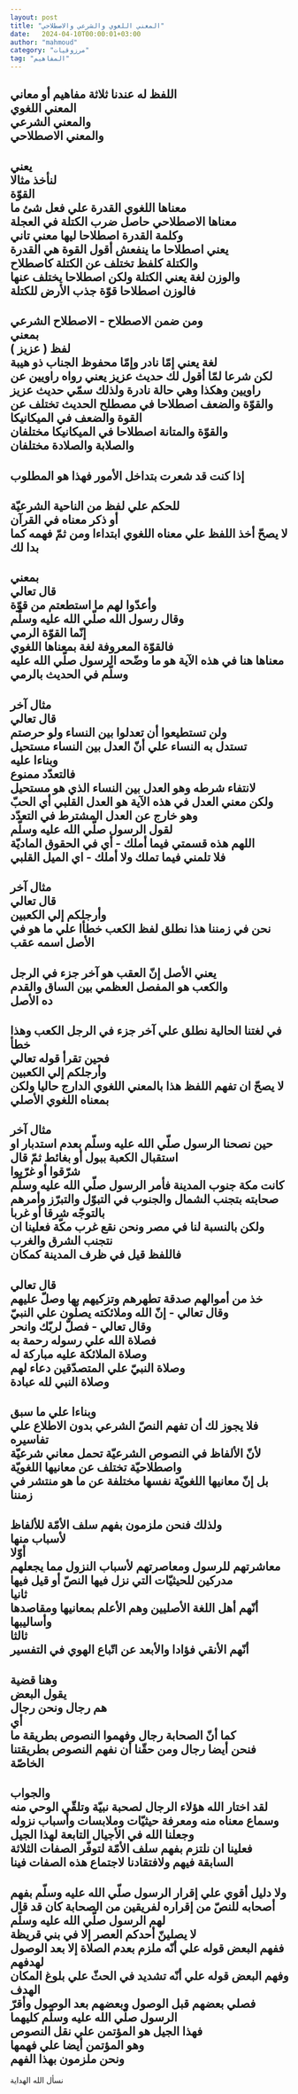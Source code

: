 ```yaml
---
layout: post
title: "المعني اللغوي والشرعي والاصطلاحي"
date:   2024-04-10T00:00:01+03:00
author: "mahmoud"
category: "مرزوقيات"
tag: "المفاهيم"
---
```



اللفظ له عندنا ثلاثة مفاهيم أو معاني  
المعني اللغوي  
والمعني الشرعي  
والمعني الاصطلاحي  
---------  
يعني  
لنأخذ مثالا  
القوّة  
معناها اللغوي القدرة علي فعل شئ ما  
معناها الاصطلاحي حاصل ضرب الكتلة في العجلة  
وكلمة القدرة اصطلاحا ليها معني تاني  
يعني اصطلاحا ما ينفعش أقول القوة هي القدرة  
والكتلة كلفظ تختلف عن الكتلة كاصطلاح  
والوزن لغة يعني الكتلة ولكن اصطلاحا يختلف عنها  
فالوزن اصطلاحا قوّة جذب الأرض للكتلة  
---------  
ومن ضمن الاصطلاح - الاصطلاح الشرعي  
بمعني  
لفظ ( عزيز )  
لغة يعني إمّا نادر وإمّا محفوظ الجناب ذو هيبة  
لكن شرعا لمّا أقول لك حديث عزيز يعني رواه راويين عن
راويين وهكذا وهي حالة نادرة ولذلك سمّي حديث عزيز  
والقوّة والضعف اصطلاحا في مصطلح الحديث تختلف عن القوة
والضعف في الميكانيكا  
والقوّة والمتانة اصطلاحا في الميكانيكا مختلفان  
والصلابة والصلادة مختلفان  
--------  
إذا كنت قد شعرت بتداخل الأمور فهذا هو المطلوب  
-------  
للحكم علي لفظ من الناحية الشرعيّة  
أو ذكر معناه في القرآن  
لا يصحّ أخذ اللفظ علي معناه اللغوي ابتداءا ومن ثمّ فهمه
كما بدا لك  
----------  
بمعني  
قال تعالي  
وأعدّوا لهم ما استطعتم من قوّة  
وقال رسول الله صلّي الله عليه وسلّم  
إنّما القوّة الرمي  
فالقوّة المعروفة لغة بمعناها اللغوي  
معناها هنا في هذه الآية هو ما وضّحه الرسول صلّي الله عليه
وسلّم في الحديث بالرمي  
---------  
مثال آخر  
قال تعالي  
ولن تستطيعوا أن تعدلوا بين النساء ولو حرصتم  
تستدل به النساء علي أنّ العدل بين النساء مستحيل  
وبناءا عليه  
فالتعدّد ممنوع  
لانتفاء شرطه وهو العدل بين النساء الذي هو
مستحيل  
ولكن معني العدل في هذه الآية هو العدل القلبي أي
الحبّ  
وهو خارج عن العدل المشترط في التعدّد  
لقول الرسول صلّي الله عليه وسلّم  
اللهم هذه قسمتي فيما أملك - أي في الحقوق
الماديّة  
فلا تلمني فيما تملك ولا أملك - اي الميل القلبي  
--------  
مثال آخر  
قال تعالي  
وأرجلكم إلي الكعبين  
نحن في زمننا هذا نطلق لفظ الكعب خطأا علي ما هو في الأصل
اسمه عقب  
----------  
يعني الأصل إنّ العقب هو آخر جزء في الرجل  
والكعب هو المفصل العظمي بين الساق والقدم  
ده الأصل  
----------  
في لغتنا الحالية نطلق علي آخر جزء في الرجل الكعب وهذا
خطأ  
فحين تقرأ قوله تعالي  
وأرجلكم إلي الكعبين  
لا يصحّ ان تفهم اللفظ هذا بالمعني اللغوي الدارج حاليا
ولكن بمعناه اللغوي الأصلي  
-------  
مثال آخر  
حين نصحنا الرسول صلّي الله عليه وسلّم بعدم استدبار او
استقبال الكعبة ببول أو بغائط ثمّ قال  
شرّقوا أو غرّبوا  
كانت مكة جنوب المدينة فأمر الرسول صلّي الله عليه وسلّم
صحابته بتجنب الشمال والجنوب في التبوّل والتبرّز وأمرهم بالتوجّه شرقا أو
غربا  
ولكن بالنسبة لنا في مصر ونحن نقع غرب مكّة فعلينا ان نتجنب
الشرق والغرب  
فاللفظ قيل في ظرف المدينة كمكان  
----------  
قال تعالي  
خذ من أموالهم صدقة تطهرهم وتزكيهم بها وصلّ عليهم  
وقال تعالي - إنّ الله وملائكته يصلّون علي النبيّ  
وقال تعالي - فصلّ لربّك وانحر  
فصلاة الله علي رسوله رحمة به  
وصلاة الملائكة عليه مباركة له  
وصلاة النبيّ علي المتصدّقين دعاء لهم  
وصلاة النبي لله عبادة  
----------  
وبناءا علي ما سبق  
فلا يجوز لك أن تفهم النصّ الشرعي بدون الاطلاع علي
تفاسيره  
لأنّ الألفاظ في النصوص الشرعيّة تحمل معاني شرعيّة واصطلاحيّة
تختلف عن معانيها اللغويّة  
بل إنّ معانيها اللغويّة نفسها مختلفة عن ما هو منتشر في
زمننا  
------------  
ولذلك فنحن ملزمون بفهم سلف الأمّة للألفاظ  
لأسباب منها  
أوّلا  
معاشرتهم للرسول ومعاصرتهم لأسباب النزول مما يجعلهم
مدركين للحيثيّات التي نزل فيها النصّ أو قيل فيها  
ثانيا  
أنّهم أهل اللغة الأصليين وهم الأعلم بمعانيها ومقاصدها
وأساليبها  
ثالثا  
أنّهم الأنقي فؤادا والأبعد عن اتّباع الهوي في
التفسير  
-----------  
وهنا قضية  
يقول البعض  
هم رجال ونحن رجال  
أي  
كما أنّ الصحابة رجال وفهموا النصوص بطريقة ما  
فنحن أيضا رجال ومن حقّنا أن نفهم النصوص بطريقتنا
الخاصّة  
----------  
والجواب  
لقد اختار الله هؤلاء الرجال لصحبة نبيّة وتلقّي الوحي منه
وسماع معناه منه ومعرفة حيثيّات وملابسات وأسباب نزوله  
وجعلنا الله في الأجيال التابعة لهذا الجيل  
فعلينا ان نلتزم بفهم سلف الأمّة لتوفّر الصفات الثلاثة
السابقة فيهم ولافتقادنا لاجتماع هذه الصفات فينا  
---------  
ولا دليل أقوي علي إقرار الرسول صلّي الله عليه وسلّم بفهم
أصحابه للنصّ من إقراره لفريقين من الصحابة كان قد قال لهم الرسول صلّي الله
عليه وسلّم  
لا يصلينّ أحدكم العصر إلا في بني قريظة  
ففهم البعض قوله علي أنّه ملزم بعدم الصلاة إلا بعد الوصول
لهدفهم  
وفهم البعض قوله علي أنّه تشديد في الحثّ علي بلوغ المكان
الهدف  
فصلي بعضهم قبل الوصول وبعضهم بعد الوصول وأقرّ الرسول صلّي
الله عليه وسلّم كليهما  
فهذا الجيل هو المؤتمن علي نقل النصوص  
وهو المؤتمن أيضا علي فهمها  
ونحن ملزمون بهذا الفهم  
----------  
نسأل الله الهداية
